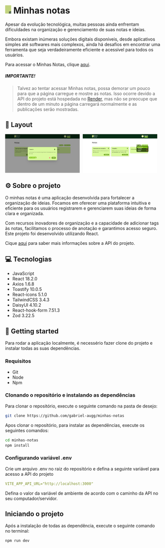 # <img src="./public/icone.svg" width="20" alt="icon">  Minhas notas

Apesar da evolução tecnológica, muitas pessoas ainda enfrentam dificuldades na organização e gerenciamento de suas notas e ideias. 

Embora existam inúmeras soluções digitais disponíveis, desde aplicativos simples até softwares mais complexos, ainda há desafios em encontrar uma ferramenta que seja verdadeiramente eficiente e acessível para todos os usuários.

Para acessar o Minhas Notas, clique [aqui](https://minhas-notas-br.vercel.app).


##### **IMPORTANTE!**

> Talvez ao tentar acessar Minhas notas, possa demorar um pouco para que a página carregue e mostre as notas. Isso ocorre devido a API do projeto está hospedada no [Render](https://render.com), mas não se preocupe que dentro de um minuto a página carregará normalmente e as publicações serão mostradas.

## 🎨 **Layout**

<div style="display: flex; gap: 10px;">
    <img style="width: 48%;" src="./public/screenshot1.png"  alt="screenshot"/>
    <img style="width: 48%;" src="./public/screenshot2.png" alt="screenshot"/>
</div>

## ⚙️ Sobre o projeto

O minhas notas é uma aplicação desenvolvida para fortalecer a organização de ideias. Focamos em oferecer uma plataforma intuitiva e eficiente para os usuários registrarem e gerenciarem suas ideias de forma clara e organizada. 

Com recursos inovadores de organização e a capacidade de adicionar tags às notas, facilitamos o processo de anotação e garantimos acesso seguro. Este projeto foi desenvolvido utilizando React.

Cique [aqui](https://github.com/gabriel-augg/minhas-notas-api) para saber mais informações sobre a API do projeto.

## 💻 Tecnologias

- JavaScript
- React 18.2.0
- Axios 1.6.8
- Toastify 10.0.5
- React-icons 5.1.0
- TailwindCSS 3.4.3
- DaisyUI 4.10.2
- React-hook-form 7.51.3
- Zod 3.22.5

## 🚀 Getting started

Para rodar a aplicação localmente, é necessério fazer clone do projeto e instalar todas as suas dependências.

### Requisitos

- Git
- Node
- Npm

### Clonando o repositório e instalando as dependências

Para clonar o repositório, execute o seguinte comando na pasta de desejo:

```bash
git clone https://github.com/gabriel-augg/minhas-notas
```

Apos clonar o repositório, para instalar as dependências, execute os seguintes comandos:


```bash
cd minhas-notas
npm install
```

### Configurando variável .env

Crie um arquivo .env no raiz do repositório e defina a seguinte variável para acesso a API do projeto

```yaml
VITE_APP_API_URL="http://localhost:3000"
```

Defina o valor da variável de ambiente de acordo com o caminho da API no seu computador/servidor.


## Iniciando o projeto

Após a instalação de todas as dependência, execute o seguinte comando no terminal:

```bash
npm run dev
```
